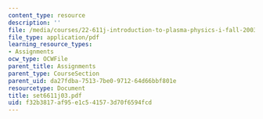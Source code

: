```yaml
---
content_type: resource
description: ''
file: /media/courses/22-611j-introduction-to-plasma-physics-i-fall-2003/f32b3817af95e1c541573d70f6594fcd_set6611j03.pdf
file_type: application/pdf
learning_resource_types:
- Assignments
ocw_type: OCWFile
parent_title: Assignments
parent_type: CourseSection
parent_uid: da27fdba-7513-7be0-9712-64d66bbf801e
resourcetype: Document
title: set6611j03.pdf
uid: f32b3817-af95-e1c5-4157-3d70f6594fcd
---
```

